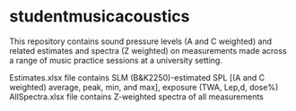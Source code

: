 # studentmusicacoustics
This repository contains sound pressure levels (A and C weighted) and related estimates and spectra (Z weighted) on measurements made across a range of music practice sessions at a university setting. 

Estimates.xlsx file contains SLM (B&K2250)-estimated SPL [(A and C weighted) average, peak, min, and max], exposure (TWA, Lep,d, dose%)
AllSpectra.xlsx file contains Z-weighted spectra of all measurements
